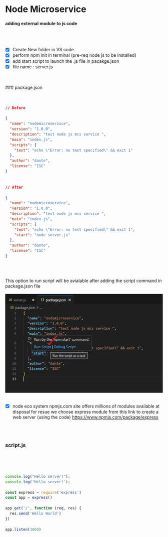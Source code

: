 # Node Microservice 

#### adding external module to js code 

</br>
</br>

- [X] Create New folder in VS code 
- [X] perform npm init in terminal (pre-req node js to be installed)
- [X] add start script to launch the .js file in pacakge.json
- [X] file name : server.js

</br>
</br>
 ### package.json
</br>
</br>

``` json

// Before 

{
  "name": "nodemicroservice",
  "version": "1.0.0",
  "description": "test node js mcs service ",
  "main": "index.js",
  "scripts": {
    "test": "echo \"Error: no test specified\" && exit 1"
  },
  "author": "dante",
  "license": "ISC"
}


// After 

{
  "name": "nodemicroservice",
  "version": "1.0.0",
  "description": "test node js mcs service ",
  "main": "index.js",
  "scripts": {
    "test": "echo \"Error: no test specified\" && exit 1",
    "start": "node server.js"  
  },
  "author": "dante",
  "license": "ISC"
}

```

</br>
</br>

This option to run script will be avialable after adding the script command in package.json file 
</br>
</br>
<img src="./files/npm1.png" >
</br>
</br>

- [X] node eco system npmjs.com site offers millions of modules available at disposal for resue 
     we choose express module from this link to create a web server (using the code) https://www.npmjs.com/package/express

</br>
</br>

### script.js 

</br>
</br>

```js

console.log("Hello server!");
console.log('Hello server!');

const express = require('express')
const app = express()

app.get('/', function (req, res) {
  res.send('Hello World')
})

app.listen(3000)

```
